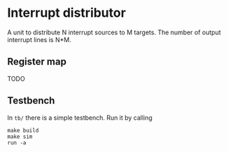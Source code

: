 # Interrupt distributor

A unit to distribute N interrupt sources to M targets. The number of output
interrupt lines is N*M.

## Register map

TODO

## Testbench
In `tb/` there is a simple testbench. Run it by calling

```
make build
make sim
run -a
```
